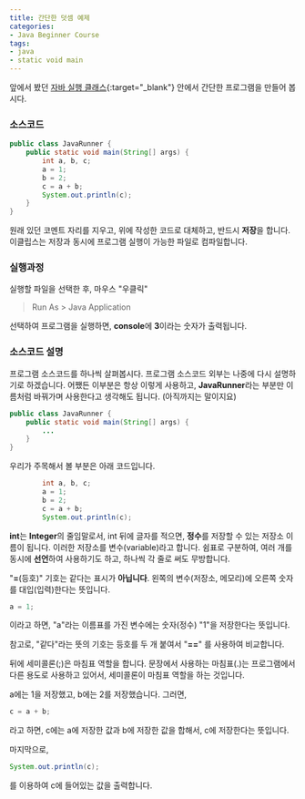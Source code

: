 ```yaml
---
title: 간단한 덧셈 예제
categories:
- Java Beginner Course
tags:
- java
- static void main
---
```


앞에서 봤던 [자바 실행 클래스](https://ororox.github.io/java%20beginner%20course/JavaRunner/){:target="_blank"} 안에서 간단한 프로그램을 만들어 봅시다.


### 소스코드

```java
public class JavaRunner {	
	public static void main(String[] args) {		
		int a, b, c;
		a = 1;
		b = 2;
		c = a + b;		
		System.out.println(c);		
	}
}
```

원래 있던 코멘트 자리를 지우고, 위에 작성한 코드로 대체하고, 반드시 **저장**을 합니다. 이클립스는 저장과 동시에 프로그램 실행이 가능한 파일로 컴파일합니다.

### 실행과정

실행할 파일을 선택한 후, 마우스 "우클릭"   

> Run As > Java Application

선택하여 프로그램을 실행하면, **console**에 **3**이라는 숫자가 출력됩니다.


### 소스코드 설명

프로그램 소스코드를 하나씩 살펴봅시다. 프로그램 소스코드 외부는 나중에 다시 설명하기로 하겠습니다.
어쨌든 이부분은 항상 이렇게 사용하고, **JavaRunner**라는 부분만 이름처럼 바꿔가며 사용한다고 생각해도 됩니다. (아직까지는 말이지요)

```java
public class JavaRunner {	
	public static void main(String[] args) {		
		...	
	}
}
```

우리가 주목해서 볼 부분은 아래 코드입니다.

```java
		int a, b, c;
		a = 1;
		b = 2;
		c = a + b;		
		System.out.println(c);	
```

**int**는 **Integer**의 줄임말로서, int 뒤에 글자를 적으면, **정수**를 저장할 수 있는 저장소 이름이 됩니다. 이러한 저장소를 변수(variable)라고 합니다. 쉼표로 구분하여, 여러 개를 동시에 **선언**하여 사용하기도 하고, 하나씩 각 줄로 써도 무방합니다.

"**=**(등호)" 기호는 같다는 표시가 **아닙니다**. 왼쪽의 변수(저장소, 메모리)에 오른쪽 숫자를 대입(입력)한다는 뜻입니다.

```java
a = 1;
```

이라고 하면, "a"라는 이름표를 가진 변수에는 숫자(정수) "1"을 저장한다는 뜻입니다.

참고로, "같다"라는 뜻의 기호는 등호를 두 개 붙여서 "**==**" 를 사용하여 비교합니다.

뒤에 세미콜론(;)은 마침표 역할을 합니다. 문장에서 사용하는 마침표(.)는 프로그램에서 다른 용도로 사용하고 있어서, 세미콜론이 마침표 역할을 하는 것입니다.

a에는 1을 저장했고, b에는 2를 저장했습니다. 그러면,

```java
c = a + b;
```

라고 하면, c에는 a에 저장한 값과 b에 저장한 값을 합해서, c에 저장한다는 뜻입니다.

마지막으로,

```java
System.out.println(c);
```

를 이용하여 c에 들어있는 값을 출력합니다.
